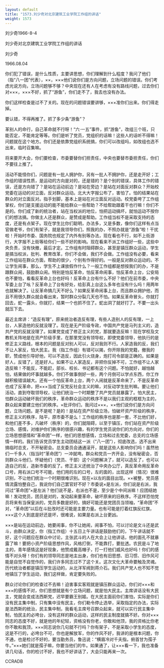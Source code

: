 ```yaml
---
layout: default
title: "1573.刘少奇对北京建筑工业学院工作组的讲话"
weight: 1573
---
```


刘少奇1966-8-4

刘少奇对北京建筑工业学院工作组的讲话

刘少奇

1966.08.04

你们犯了错误，是什么性质，主要讲思想，你们理解到什么程度？我问了他们（指“八一团”代表），××，×××他们说你们是方向问题，立场问题的错误。你们考虑光说方向，立场问题够不够？中央现在还有人在考虑有没有路线问题，过去你们对×××，×××不好，抓了“游鱼”，你们走不了，我去也没有办法。

你们这样检查是过不了关的。现在的问题错误要讲够，×××准你们出来。你们得走掉。

要认错，不得再推了。抓了多少条“游鱼”？

革别人的命行，自己革命就不行呀！“六·一五”事件，抓“游鱼”，改组三个班，只能否定，不能肯定等等。你们是听了党员，党组织的话嘛！这些人的话听不得嘛！问题就在这个地方。你们还是依靠党组织系统搞，你们可以改组吗，如改组也选不出来，临时召集嘛。

将来要开大会，你们要检查，市委要替你们担责任，中央也要替市委担责任，你们不要往上推了。

活动不能怪你们，问题是有一批人拥护你，另有一批人不拥护你，还是走开好；工作组的错误性质，是运动的方向是对的，还是错的？是个别的错误，具体工作的错误，还是方向错了？是站在运动前边？是站在旁边？是站在对面反对群众？开始校党委在运动的对立面，反对群众运动。北大大字报公布了，害怕了。怕的结果站在群众的对立面反对。指手划脚，基本上是站在对立面反对运动。校党委垮了工作组掌权，你们是支援运动的能不能给群众一些帮助？不给帮助跟着干也行嘛！你们不是的。你们成了新的统治者，站在当权派的地位，怕把运动搞坏，就怕运动不按你们的想法搞。你做主人还是群众，是赞成是帮助。工作组当权不是采取支持的态度，还是有点架子。现在学生比你们聪明，办法多，又是多数，像你们这样有点当官做老爷，你们有架子，就是我领导你们，照我的办，不照办就是“游鱼”啦！干扰啦！开始时市委、国务院也规定了内外有别等办法，现在看也不行，如不上街游行，大字报不上街等给你们一些不好的影响。现在看来不派工作组好一些，这些中央负责，没有快撤，最后才定。工作组有时阻碍群众，甚至是镇压群众运动，学生是搞当权派，批判、教育改革，你们不会做，我们不会做。工作组没有必要，看来工作组站在群众方面，帮助的很少，个别有作得好的。一般是反对群众运动的。不让学生闹事，那么，学生不上课放假作什么？一般工作组都是想按我们的办，不是跟群众闹，鼓励群众闹。特别是怕反革命，怕反革命闹事，怕反革命上台，公安局也不要怕，看看反革命上台也好吗！反革命上台有什么不好？他们在前市委，中央军委上台了吆？反革命上了台有好处，给彭真上台这么多年也没有什么吗！用两年也就解决了。让反革命搞几天不好么？如果反革命闹事上台，而且群众拥护他，而且不用很久群众就会看出来，暂时群众分裂几天也不怕。如果反革命冒头，你就打回去，蛇一露头，你就打，结果一个也抓不住了。蛇出洞了就好打了。不要一出头就压下去。

最近主席讲：“造反有理”，原来统治者造反有理，有些人造别人的反有理，一上台，人家造他的反就没理了。现在是无产阶级专政，中国共产党是马列主义的，造共产党的反就没理了。如果党变成了修正主义的党，那就要造反嘛！现在学校及文教机关阵地是在资产阶级手里，在那里党没有领导权，即使党委领导，他执行的是修正主义路线，根本的问题是反对别人可以，反对我则不行。人家造我的反，我们不让人家反，怕大民主。我（指工作组）有错可以揭，你开除我的党籍，撤我的职，赞成他引导好他，可以不造反，因此引火烧身，炮打司令部是正确的。如果是好人，反错了，还是好人。如果不让人家造反，非把你反掉不可，工作组不让人家造反嘛！不能反，不能赶，部长、校长、书记都有这个问题。不怕就好，越怕越怕，结果做的坏事就越多。你们不做事倒好一些，两个月倒可以学点东西，你工作越积极错误越大。还有一个怕反革命上台，两个人闹就是反革命来了，不是反革命也成了反革命，把×××当成了反党反社会主义的嘛，对反动学生批判嘛。要让他们活动，直到夺取领导权，让他们统治一个时期整了共产党员就暴露了。怕大民主，怕群众运动破坏我们的秩序，革命群众运动的秩序不是以我们主观的框框为主的，群众起来要建立他们的秩序。×批评你们，我问过×××，××他们说你们是方向问题，立场问题。是不是呢？是的！是站在资产阶级立场，怕破坏资产阶级的秩序，修正主义的秩序，陆平，原市委不是么！工作组的秩序也是那一套，不比他们好，和他们差不多，凡破坏（秩序）的，你们就阻碍，以至于镇压，你们站在资产阶级立场、感情，对维护你们秩序的很感兴趣，有的学生党员说你们的方向对，你们的立场思想感情和“革命团”一样，他们的思想感情，立场和过去党委，总支的立场感情一样的。我们告诉党员学生主动团结这一派（“八一团”），彻底改选，选不出来搞临时总支，不开秘密会。总支委员会通通滚开，就是这些人影响你们吗！虽然他们一千多人（指当时“革命团”）一冲就垮。群众和党员一齐开会，没有秘密会，否则群众斗他们，怀疑他们（党员、干部）这个问题解决了，就可以造反了，也可以造自己的反，造新市委的反了。修正主义还统治了中央办公厅，真反革命用反革命口号，用右派口号不可能，他们用的左的口号，左的面的，出现这样（情况）很难识别，不让他们统治一个时期很难识别。现在×以左的面目出现。××被整，党员感情流露怕整自己，我说你们自己罢官好不好？市委说×是左派，你们说是右派，我问过“革命团”×是左派？他们说不是，右派也不是，至少是个中间派嘛！应团结她嘛！发动党员，团员是对的，发动起来要革命，破坏原来的旧秩序。不这样恐怕党员将来有当保皇派的，党员多数是好的，搞好可能还是党团员当领袖，“革命团”不对，“革命团”以后在斗批改时还可能是主要力量。也有可能是打着红旗反红旗，×××这个人到底是好还是坏，很难说，如果是右派上台更凶。

×××是站在运动前边，她要闹事，你不让她闹，闹事不怕，可以讨论是文斗还是武斗，由群众决定，你（指工作组）十五日上午讲话是鼓励他们的，下午讲话就不好，这个问题应在群众中讨论，主张武斗的人在大会上让他讲话，他的面孔不就暴露了嘛！要把小资产阶级思想作风，风格打倒，不能靠打，要批透。农民是斗了地主的，青年感情这是好现象，他赞成戴高帽子，打一打他们威风也好吗！你们的感情不对头呀！你们有的领导同志是地主出身，你们也有旧思想、旧习惯、旧作风可能是自觉不自觉作的，我们许多同志过不了这个关。这次文化大革命要触及灵魂。历代统治者都是镇压学生运动的，从北洋军阀到蒋介石。我们共产党人也不知不觉地镇压了学生运动，我们这样做，肯定要失败的。

群众讨论你们的检查过不去嘛！迫害事实客观就是镇压群众运动，你们对×××和×××的感情不对，你们思想就是有个立场问题，就是怕大民主。主席讲话没有大民主，党就会变成法西斯党，迟早要霸王别姬。在大民主面前你们害怕，实际是你们没有民主集中制，只有集中没有民主，你们勒令停止选举，采取指定的办法，实际是法西斯的统治，民主集中制，我看毛主席号召群众起来，就可以实行民主集中制，怕民主的必垮台，没有这样的群众运动，这样的民主制度就搞不好。你对×××同志的态度不好，就是他的年纪轻，资格没有你老，你敢和他顶，我的资格比你老你不敢和我顶，×××同志说你几句就不行吗？你有架子，不是采取小学生的态度，这是不行的，必垮台不可，你也是解放军，你的作风不好，我讲的是根本问题，你不通，也是检讨不好的，要当勤务员，鲁迅说：“横眉冷对千夫指，俯首甘为孺子牛。”×××她们就是孺子嘛，你要当他们的牛。如果通了，让×××看一下，我也准备讲几句话，你的检讨不好，我也不好讲话了，大会只能再来一次。

CCRADB

